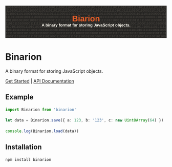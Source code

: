 ![Banner](./Assets/Visual/Banner.svg)

# Binarion
A binary format for storing JavaScript objects.

[Get Started]() | [API Documentation](./Documents/API.md)

## Example
```ts
import Binarion from 'binarion'

let data = Binarion.save({ a: 123, b: '123', c: new Uint8Array(64) })

console.log(Binarion.load(data))
```

## Installation
```bash
npm install binarion
```
